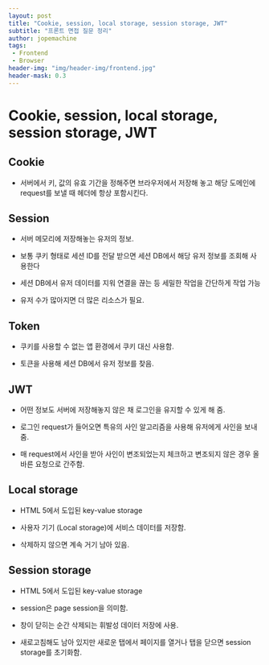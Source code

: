 ```yaml
---
layout: post
title: "Cookie, session, local storage, session storage, JWT"
subtitle: "프론트 면접 질문 정리"
author: jopemachine
tags: 
 - Frontend
 - Browser
header-img: "img/header-img/frontend.jpg"
header-mask: 0.3
---
```


# Cookie, session, local storage, session storage, JWT

## Cookie

- 서버에서 키, 값의 유효 기간을 정해주면 브라우저에서 저장해 놓고 해당 도메인에 request를 보낼 때 헤더에 항상 포함시킨다.

## Session

- 서버 메모리에 저장해놓는 유저의 정보.

- 보통 쿠키 형태로 세션 ID를 전달 받으면 세션 DB에서 해당 유저 정보를 조회해 사용한다

- 세션 DB에서 유저 데이터를 지워 연결을 끊는 등 세밀한 작업을 간단하게 작업 가능

- 유저 수가 많아지면 더 많은 리소스가 필요.

## Token

- 쿠키를 사용할 수 없는 앱 환경에서 쿠키 대신 사용함.

- 토큰을 사용해 세션 DB에서 유저 정보를 찾음.

## JWT

- 어떤 정보도 서버에 저장해놓지 않은 채 로그인을 유지할 수 있게 해 줌.

- 로그인 request가 들어오면 특유의 사인 알고리즘을 사용해 유저에게 사인을 보내줌.

- 매 request에서 사인을 받아 사인이 변조되었는지 체크하고 변조되지 않은 경우 올바른 요청으로 간주함.

## Local storage

- HTML 5에서 도입된 key-value storage

- 사용자 기기 (Local storage)에 서비스 데이터를 저장함.

- 삭제하지 않으면 계속 거기 남아 있음.

## Session storage

- HTML 5에서 도입된 key-value storage

- session은 page session을 의미함.

- 창이 닫히는 순간 삭제되는 휘발성 데이터 저장에 사용.

- 새로고침해도 남아 있지만 새로운 탭에서 페이지를 열거나 탭을 닫으면 session storage를 초기화함.
